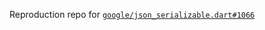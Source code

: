 Reproduction repo for [`google/json_serializable.dart#1066`](https://github.com/google/json_serializable.dart/issues/1066)
